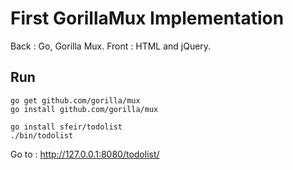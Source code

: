 # First GorillaMux Implementation
Back : Go, Gorilla Mux.
Front : HTML and jQuery.

## Run
```
go get github.com/gorilla/mux
go install github.com/gorilla/mux

go install sfeir/todolist
./bin/todolist
```
Go to : http://127.0.0.1:8080/todolist/